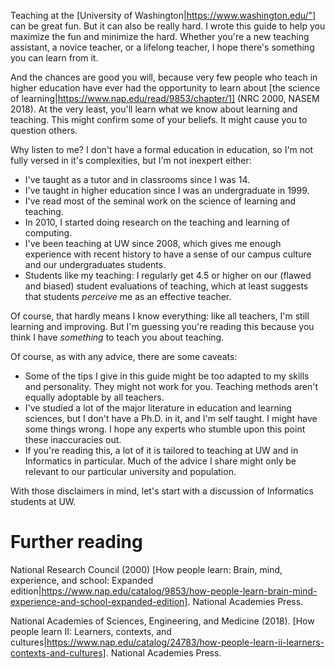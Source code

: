 Teaching at the [University of Washington|https://www.washington.edu/"] can be great fun. But it can also be really hard. I wrote this guide to help you maximize the fun and minimize the hard. Whether you're a new teaching assistant, a novice teacher, or a lifelong teacher, I hope there's something you can learn from it. 

And the chances are good you will, because very few people who teach in higher education have ever had the opportunity to learn about [the science of learning|https://www.nap.edu/read/9853/chapter/1] (NRC 2000, NASEM 2018). At the very least, you'll learn what we know about learning and teaching. This might confirm some of your beliefs. It might cause you to question others.

Why listen to me? I don't have a formal education in education, so I'm not fully versed in it's complexities, but I'm not inexpert either:
		
* I've taught as a tutor and in classrooms since I was 14.
* I've taught in higher education since I was an undergraduate in 1999.
* I've read most of the seminal work on the science of learning and teaching.
* In 2010, I started doing research on the teaching and learning of computing.
* I've been teaching at UW since 2008, which gives me enough experience with recent history to have a sense of our campus culture and our undergraduates students.
* Students like my teaching: I regularly get 4.5 or higher on our (flawed and biased) student evaluations of teaching, which at least suggests that students _perceive_ me as an effective teacher.

Of course, that hardly means I know everything: like all teachers, I'm still learning and improving. But I'm guessing you're reading this because you think I have _something_ to teach you about teaching.

Of course, as with any advice, there are some caveats:

* Some of the tips I give in this guide might be too adapted to my skills and personality. They might not work for you. Teaching methods aren't equally adoptable by all teachers.
* I've studied a lot of the major literature in education and learning sciences, but I don't have a Ph.D. in it, and I'm self taught. I might have some things wrong. I hope any experts who stumble upon this point these inaccuracies out.
* If you're reading this, a lot of it is tailored to teaching at UW and in Informatics in particular. Much of the advice I share might only be relevant to our particular university and population.

With those disclaimers in mind, let's start with a discussion of Informatics students at UW.

# Further reading
		
National Research Council (2000) [How people learn: Brain, mind, experience, and school: Expanded edition|https://www.nap.edu/catalog/9853/how-people-learn-brain-mind-experience-and-school-expanded-edition]. National Academies Press.

National Academies of Sciences, Engineering, and Medicine (2018). [How people learn II: Learners, contexts, and cultures|https://www.nap.edu/catalog/24783/how-people-learn-ii-learners-contexts-and-cultures]. National Academies Press.